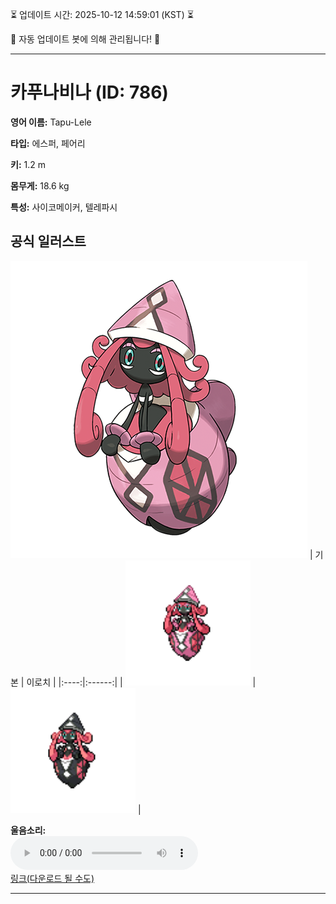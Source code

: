 
⏳ 업데이트 시간: 2025-10-12 14:59:01 (KST) ⏳

🤖 자동 업데이트 봇에 의해 관리됩니다! 🤖

---

# 카푸나비나 (ID: 786)
**영어 이름:** Tapu-Lele

**타입:** 에스퍼, 페어리

**키:** 1.2 m

**몸무게:** 18.6 kg

**특성:** 사이코메이커, 텔레파시

## 공식 일러스트
![](https://raw.githubusercontent.com/PokeAPI/sprites/master/sprites/pokemon/other/official-artwork/786.png)
| 기본 | 이로치 |
|:----:|:------:|
| <img src="https://raw.githubusercontent.com/PokeAPI/sprites/master/sprites/pokemon/786.png" width="200"> | <img src="https://raw.githubusercontent.com/PokeAPI/sprites/master/sprites/pokemon/shiny/786.png" width="200"> |

**울음소리:**<br><audio controls src="https://raw.githubusercontent.com/PokeAPI/cries/main/cries/pokemon/latest/786.ogg"></audio><br> [링크(다운로드 될 수도)](https://raw.githubusercontent.com/PokeAPI/cries/main/cries/pokemon/latest/786.ogg)


---
